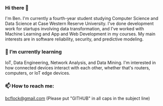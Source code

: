 ### Hi there 👋
I'm Ben. I'm currently a fourth-year student studying Computer Science and Data Science at Case Western Reserve University. I've done development work for startups involving data transformation, and I've worked with Machine Learning and App and Web Development in my courses. My main interests are in software reliability, security, and predictive modeling.

<!--### 🔭 I’m currently working on...
-->
### 🌱 I’m currently learning
IoT, Data Engineering, Network Analysis, and Data Mining. I'm interested in how connected devices interact with each other, whether that's routers, computers, or IoT edge devices. 
<!--### 👯 I’m looking to collaborate on ...
-->
<!--### 💬 Ask me about ...
-->
<!--### 🤔 I’m looking for help with ...
-->

### 📫 How to reach me:
bcflock@gmail.com (Please put "GITHUB" in all caps in the subject line)

<!--### 😄 Pronouns: ...
-->
<!--### ⚡ Fun fact: ... 
-->
<!--
**bcflock/bcflock** is a ✨ _special_ ✨ repository because its `README.md` (this file) appears on your GitHub profile.

Here are some ideas to get you started:

- 🔭 I’m currently working on ...
- 🌱 I’m currently learning ...
- 👯 I’m looking to collaborate on ...
- 🤔 I’m looking for help with ...
- 💬 Ask me about ...
- 📫 How to reach me: ...
- 😄 Pronouns: ...
- ⚡ Fun fact: ...
-->
